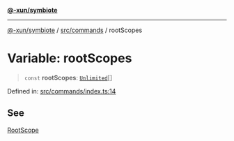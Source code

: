 [**@-xun/symbiote**](../../../README.md)

***

[@-xun/symbiote](../../../README.md) / [src/commands](../README.md) / rootScopes

# Variable: rootScopes

> `const` **rootScopes**: [`Unlimited`](../../configure/enumerations/UnlimitedGlobalScope.md#unlimited)[]

Defined in: [src/commands/index.ts:14](https://github.com/Xunnamius/symbiote/blob/0557e914d494aeba06238075ebcfa60296d71fba/src/commands/index.ts#L14)

## See

[RootScope](../../configure/enumerations/UnlimitedGlobalScope.md)
